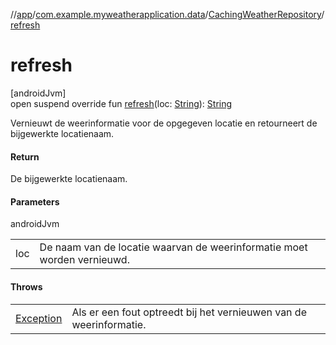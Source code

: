 //[app](../../../index.md)/[com.example.myweatherapplication.data](../index.md)/[CachingWeatherRepository](index.md)/[refresh](refresh.md)

# refresh

[androidJvm]\
open suspend override fun [refresh](refresh.md)(loc: [String](https://kotlinlang.org/api/latest/jvm/stdlib/kotlin/-string/index.html)): [String](https://kotlinlang.org/api/latest/jvm/stdlib/kotlin/-string/index.html)

Vernieuwt de weerinformatie voor de opgegeven locatie en retourneert de bijgewerkte locatienaam.

#### Return

De bijgewerkte locatienaam.

#### Parameters

androidJvm

| | |
|---|---|
| loc | De naam van de locatie waarvan de weerinformatie moet worden vernieuwd. |

#### Throws

| | |
|---|---|
| [Exception](https://kotlinlang.org/api/latest/jvm/stdlib/kotlin/-exception/index.html) | Als er een fout optreedt bij het vernieuwen van de weerinformatie. |
